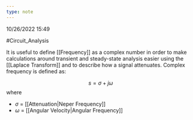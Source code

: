 ```yaml
---
type: note
---
```

10/26/2022 15:49

  #Circuit_Analysis 

It is useful to define [[Frequency]] as a complex number in order to make calculations around transient and steady-state analysis easier using the [[Laplace Transform]] and to describe how a signal attenuates. Complex frequency is defined as:

$$
s=\sigma+j\omega
$$
where
- $\sigma$ = [[Attenuation|Neper Frequency]]
- $\omega$ = [[Angular Velocity|Angular Frequency]]

